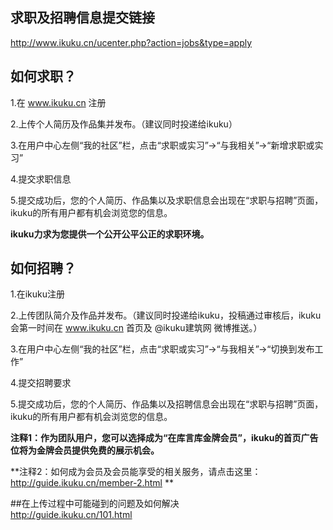 ## 求职及招聘信息提交链接  

http://www.ikuku.cn/ucenter.php?action=jobs&type=apply  




## 如何求职？ 

1.在 www.ikuku.cn 注册  

2.上传个人简历及作品集并发布。（建议同时投递给ikuku）  

3.在用户中心左侧“我的社区”栏，点击“求职或实习”→“与我相关”→“新增求职或实习”  

4.提交求职信息  

5.提交成功后，您的个人简历、作品集以及求职信息会出现在“求职与招聘”页面，ikuku的所有用户都有机会浏览您的信息。  

**ikuku力求为您提供一个公开公平公正的求职环境。**  





## 如何招聘？  

1.在ikuku注册  

2.上传团队简介及作品并发布。（建议同时投递给ikuku，投稿通过审核后，ikuku会第一时间在 www.ikuku.cn 首页及 @ikuku建筑网 微博推送。）  

3.在用户中心左侧“我的社区”栏，点击“求职或实习”→“与我相关”→“切换到发布工作”  

4.提交招聘要求  

5.提交成功后，您的个人简历、作品集以及招聘信息会出现在“求职与招聘”页面，ikuku的所有用户都有机会浏览您的信息。

**注释1：作为团队用户，您可以选择成为“在库言库金牌会员”，ikuku的首页广告位将为金牌会员提供免费的展示机会。**  

**注释2：如何成为会员及会员能享受的相关服务，请点击这里： http://guide.ikuku.cn/member-2.html **  




##在上传过程中可能碰到的问题及如何解决  
http://guide.ikuku.cn/101.html  
